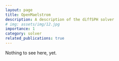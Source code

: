 ```yaml
---
layout: page
title: OpenMaelstrom
description: A description of the diffSPH solver
# img: assets/img/12.jpg
importance: 1
category: solver
related_publications: true
---
```


Nothing to see here, yet.
